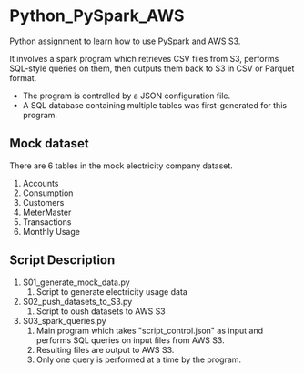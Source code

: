 # Python_PySpark_AWS

Python assignment to learn how to use PySpark and AWS S3. 

It involves a spark program which retrieves CSV files from S3, performs SQL-style queries on them, then outputs them back to S3 in CSV or Parquet format.

* The program is controlled by a JSON configuration file. 
* A SQL database containing multiple tables was first-generated for this program.

## Mock dataset
There are 6 tables in the mock electricity company dataset.

1. Accounts
2. Consumption
3. Customers
4. MeterMaster
5. Transactions
6. Monthly Usage

## Script Description

1. S01_generate_mock_data.py
    1. Script to generate electricity usage data
2. S02_push_datasets_to_S3.py
    1. Script to oush datasets to AWS S3
3. S03_spark_queries.py
    1. Main program which takes "script_control.json" as input and performs SQL queries on input files from AWS S3.
    2. Resulting files are output to AWS S3. 
    3. Only one query is performed at a time by the program.
